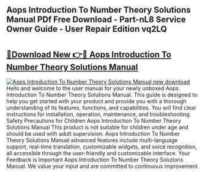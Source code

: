 ## Aops Introduction To Number Theory Solutions Manual PDf Free Download - Part-nL8 Service Owner Guide - User Repair Edition vq2LQ

# <h2><a href="http://bc37651.oget.top/?id=Aops+Introduction+To+Number+Theory+Solutions+Manual">🔗Download New 👉🔴 Aops Introduction To Number Theory Solutions Manual</a></h2>

[![Aops Introduction To Number Theory Solutions Manual new download](https://i.imgur.com/5g1atiW.png)](http://bc37651.oget.top/?id=Aops+Introduction+To+Number+Theory+Solutions+Manual)
Hello and welcome to the user manual for your newly unboxed Aops Introduction To Number Theory Solutions Manual. This guide is designed to help you get started with your product and provide you with a thorough understanding of its features, functions, and capabilities. You will find clear instructions for installation, operation, maintenance, and troubleshooting. Safety Precautions for Children Aops Introduction To Number Theory Solutions Manual This product is not suitable for children under age and should be used with adult supervision. Aops Introduction To Number Theory Solutions Manual advanced features include multi-language support, real-time translation, customizable widgets, and voice recognition, all accessible through the user-friendly and customizable interface. Your Feedback is Important Aops Introduction To Number Theory Solutions Manual. We value your input and are committed to continuous improvement.
